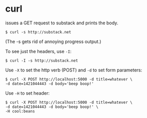 # curl

issues a GET request to substack and prints the body.

`$ curl -s http://substack.net`

(The -s gets rid of annoying progress output.)

To see just the headers, use `-I`:

`$ curl -I -s http://substack.net`

Use `-X` to set the http verb (POST) and `-d` to set form parameters:
```
$ curl -X POST http://localhost:5000 -d title=whatever \
-d date=1421044443 -d body='beep boop!'
```

Use `-H` to set header:
```
$ curl -X POST http://localhost:5000 -d title=whatever \
-d date=1421044443 -d body='beep boop!' \
-H cool:beans
```
